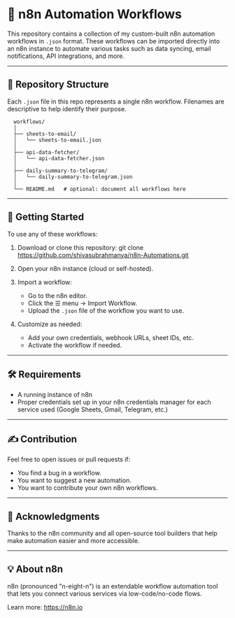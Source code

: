 
# 🧩 n8n Automation Workflows

This repository contains a collection of my custom-built n8n automation workflows in `.json` format. These workflows can be imported directly into an n8n instance to automate various tasks such as data syncing, email notifications, API integrations, and more.

---

## 📂 Repository Structure

Each `.json` file in this repo represents a single n8n workflow. Filenames are descriptive to help identify their purpose.

      workflows/
      │
      ├── sheets-to-email/
      │   └── sheets-to-email.json
      │
      ├── api-data-fetcher/
      │   └── api-data-fetcher.json
      │
      ├── daily-summary-to-telegram/
      │   └── daily-summary-to-telegram.json
      │
      └── README.md   # optional: document all workflows here

---

## 🚀 Getting Started

To use any of these workflows:

1. Download or clone this repository:
   git clone https://github.com/shivasubrahmanya/n8n-Automations.git

2. Open your n8n instance (cloud or self-hosted).

3. Import a workflow:
   - Go to the n8n editor.
   - Click the ☰ menu → Import Workflow.
   - Upload the `.json` file of the workflow you want to use.

4. Customize as needed:
   - Add your own credentials, webhook URLs, sheet IDs, etc.
   - Activate the workflow if needed.

---

## 🛠 Requirements

- A running instance of n8n
- Proper credentials set up in your n8n credentials manager for each service used (Google Sheets, Gmail, Telegram, etc.)

---

## ✍️ Contribution

Feel free to open issues or pull requests if:
- You find a bug in a workflow.
- You want to suggest a new automation.
- You want to contribute your own n8n workflows.

---

## 🙌 Acknowledgments

Thanks to the n8n community and all open-source tool builders that help make automation easier and more accessible.

---

## 💡 About n8n

n8n (pronounced "n-eight-n") is an extendable workflow automation tool that lets you connect various services via low-code/no-code flows.

Learn more: https://n8n.io
